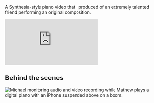 A Synthesia-style piano video that I produced of an extremely talented friend performing an original composition.

<div class="responsive-ratio responsive-ratio-2by1">
    <iframe src="https://www.youtube-nocookie.com/embed/Rt9wptpuilY" frameborder="0" allow="accelerometer; autoplay; encrypted-media; gyroscope; picture-in-picture" allowfullscreen></iframe>
</div>

## Behind the scenes

![Michael monitoring audio and video recording while Mathew plays a digital piano with an iPhone suspended above on a boom.](/assets/images/sandbox/fantasy-in-eb-bts.jpg)
